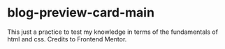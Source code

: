 # blog-preview-card-main
This just a practice to test my knowledge in terms of the fundamentals of html and css. Credits to Frontend Mentor.
